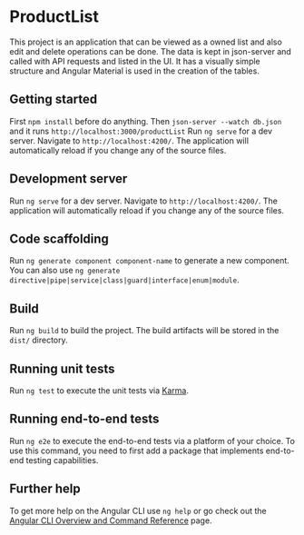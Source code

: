 # ProductList

This project is an application that can be viewed as a owned list and also edit and delete operations can be done. The data is kept in json-server and called with API requests and listed in the UI. It has a visually simple structure and Angular Material is used in the creation of the tables.

## Getting started
First `npm install` before do anything.
Then `json-server --watch db.json` and it runs `http://localhost:3000/productList`
Run `ng serve` for a dev server. Navigate to `http://localhost:4200/`. The application will automatically reload if you change any of the source files.


## Development server

Run `ng serve` for a dev server. Navigate to `http://localhost:4200/`. The application will automatically reload if you change any of the source files.

## Code scaffolding

Run `ng generate component component-name` to generate a new component. You can also use `ng generate directive|pipe|service|class|guard|interface|enum|module`.

## Build

Run `ng build` to build the project. The build artifacts will be stored in the `dist/` directory.

## Running unit tests

Run `ng test` to execute the unit tests via [Karma](https://karma-runner.github.io).

## Running end-to-end tests

Run `ng e2e` to execute the end-to-end tests via a platform of your choice. To use this command, you need to first add a package that implements end-to-end testing capabilities.

## Further help

To get more help on the Angular CLI use `ng help` or go check out the [Angular CLI Overview and Command Reference](https://angular.io/cli) page.
